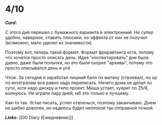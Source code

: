 # 4/10

***Card:*** 

С этого дня перешел с бумажного варианта в электронный. Не супер удобно, наверное, ставить плюсики, но эффекта от них не получил (возможно, мало уделял их значимости).

Поэтому вот, теперь такой формат. Формат фрирайтинга кста, потому что хочется просто описать день. Идея "коспектировать" дни была давно, даже были попытки, но это были скорее "архивы", потому что просто описывался день и усё

Чтож. За сегодня я заработал лишний балл по матану (отвоевал), но кр по интегралам все равно надо переписать. Ничего дома не делал по сути, хотя надо дискру и типо проект. Миша устает, хуярит по 25/8, волнуюсь. Не играли пару дней, мб это только к лучшему.

Как-то так. Устал писать, успел отвлечься, поэтому заканчиваю. Днем не шибко доволен, но надеюсь будет неплохой так отправной точкой.

***Links:*** [[00 Diary (Ежедневник)]]
